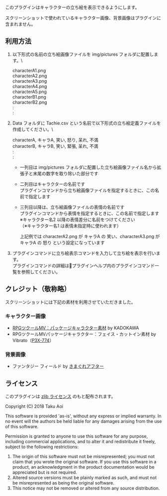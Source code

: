 このプラグインはキャラクターの立ち絵を表示できるようにします。

スクリーンショットで使われているキャラクター画像、背景画像はプラグインに含まれません。

## 利用方法

1. 以下形式の名前の立ち絵画像ファイルを img/pictures フォルダに配置します。\

    characterA1.png\
    characterA2.png\
    characterA3.png\
    characterA4.png\
    characterA5.png\
    characterB1.png\
    characterB2.png\
    :\
    :

2. Data フォルダに Tachie.csv という名前で以下形式の立ち絵定義ファイルを作成してください。\

    characterA, キャラA, 笑い, 怒り, 呆れ, 不満\
    characterB, キャラB, 笑い, 緊張, 呆れ, 不満\
    :\
    :
    - 一列目は img/pictures フォルダに配置した立ち絵画像ファイル名から拡張子と末尾の数字を取り除いた部分です
    - 二列目はキャラクターの名前です\
      プラグインコマンドから立ち絵画像ファイルを指定するときに、この名前で指定します
    - 三列目以降は、立ち絵画像ファイルの表情の名前です\
      プラグインコマンドから表情を指定するときに、この名前で指定します\
      ※キャラクター名2 以降の表情差分に名前をつけてください\
      （※キャラクター名1 は表情未指定時に使われます）

      上記例では characterA2.png が キャラA の 笑い、characterA3.png が キャラA の 怒り という設定になっています

3. プラグインコマンドに立ち絵表示コマンドを入力して立ち絵を表示を行います。\
    プラグインコマンドの詳細はプラグインヘルプ内のプラグインコマンド一覧を参照してください。

## クレジット（敬称略）

スクリーンショットには下記の素材を利用させていただきました。

### キャラクター画像
- [RPGツクールMV：パッケージキャラクター素材](http://store.tkool.jp/a/rpg-maker-mv-music-sound/cover-art-characters-pack) by KADOKAWA
- RPGツクールMVパッケージキャラクター：フェイス・カットイン素材 by Vibrato（[P3X-774](http://p3x774.web.fc2.com/)）

### 背景画像
- ファンタジー フィールド by [きまぐれアフター](https://k-after.at.webry.info/)

## ライセンス
このプラグインは [zlib ライセンス](https://www.zlib.net/zlib_license.html) のもと配布されます。

Copyright (C) 2018 Taku Aoi

This software is provided 'as-is', without any express or implied
warranty.  In no event will the authors be held liable for any damages
arising from the use of this software.

Permission is granted to anyone to use this software for any purpose,
including commercial applications, and to alter it and redistribute it
freely, subject to the following restrictions:

1. The origin of this software must not be misrepresented; you must not
    claim that you wrote the original software. If you use this software
    in a product, an acknowledgment in the product documentation would be
    appreciated but is not required.
2. Altered source versions must be plainly marked as such, and must not be
    misrepresented as being the original software.
3. This notice may not be removed or altered from any source distribution.
